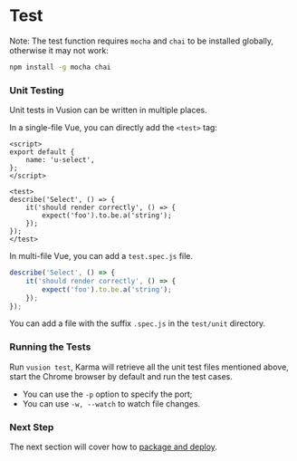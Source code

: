 # Test

Note: The test function requires `mocha` and `chai` to be installed globally, otherwise it may not work:

``` bash
npm install -g mocha chai
```

### Unit Testing

Unit tests in Vusion can be written in multiple places.

In a single-file Vue, you can directly add the `<test>` tag:

``` xhtml
<script>
export default {
    name: 'u-select',
};
</script>

<test>
describe('Select', () => {
    it('should render correctly', () => {
        expect('foo').to.be.a('string');
    });
});
</test>
```

In multi-file Vue, you can add a `test.spec.js` file.

```js
describe('Select', () => {
    it('should render correctly', () => {
        expect('foo').to.be.a('string');
    });
});
```

You can add a file with the suffix `.spec.js` in the `test/unit` directory.

### Running the Tests

Run `vusion test`, Karma will retrieve all the unit test files mentioned above, start the Chrome browser by default and run the test cases.

- You can use the `-p` option to specify the port;
- You can use `-w, --watch` to watch file changes.

### Next Step

The next section will cover how to [package and deploy](/guides/deployment).
